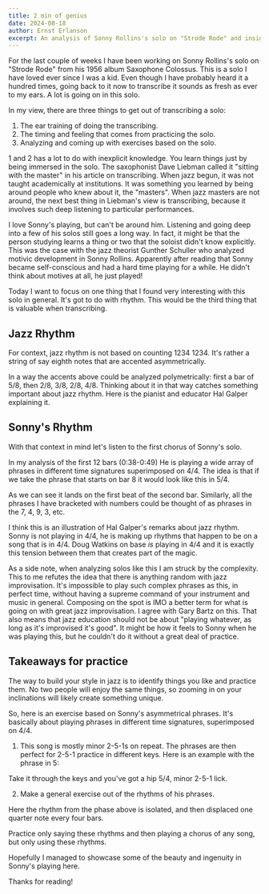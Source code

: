 ```yaml
---
title: 2 min of genius
date: 2024-08-18
author: Ernst Erlanson
excerpt: An analysis of Sonny Rollins's solo on "Strode Rode" and insights into jazz rhythm and improvisation.
---
```


For the last couple of weeks I have been working on Sonny Rollins's solo on "Strode Rode" from his 1956 album Saxophone Colossus. This is a solo I have loved ever since I was a kid. Even though I have probably heard it a hundred times, going back to it now to transcribe it sounds as fresh as ever to my ears. A lot is going on in this solo.

In my view, there are three things to get out of transcribing a solo:

1. The ear training of doing the transcribing.
2. The timing and feeling that comes from practicing the solo.
3. Analyzing and coming up with exercises based on the solo.

1 and 2 has a lot to do with inexplicit knowledge. You learn things just by being immersed in the solo. The saxophonist Dave Liebman called it "sitting with the master" in his article on transcribing. When jazz begun, it was not taught academically at institutions. It was something you learned by being around people who knew about it, the "masters". When jazz masters are not around, the next best thing in Liebman's view is transcribing, because it involves such deep listening to particular performances.

I love Sonny's playing, but can't be around him. Listening and going deep into a few of his solos still goes a long way. In fact, it might be that the person studying learns a thing or two that the soloist didn't know explicitly. This was the case with the jazz theorist Gunther Schuller who analyzed motivic development in Sonny Rollins. Apparently after reading that Sonny became self-conscious and had a hard time playing for a while. He didn't think about motives at all, he just played!

Today I want to focus on one thing that I found very interesting with this solo in general. It's got to do with rhythm. This would be the third thing that is valuable when transcribing.

## Jazz Rhythm

For context, jazz rhythm is not based on counting 1234 1234. It's rather a string of say eighth notes that are accented asymmetrically.

In a way the accents above could be analyzed polymetrically: first a bar of 5/8, then 2/8, 3/8, 2/8, 4/8. Thinking about it in that way catches something important about jazz rhythm. Here is the pianist and educator Hal Galper explaining it.

## Sonny's Rhythm

With that context in mind let's listen to the first chorus of Sonny's solo.

In my analysis of the first 12 bars (0:38-0:49) He is playing a wide array of phrases in different time signatures superimposed on 4/4. The idea is that if we take the phrase that starts on bar 8 it would look like this in 5/4.

As we can see it lands on the first beat of the second bar. Similarly, all the phrases I have bracketed with numbers could be thought of as phrases in the 7, 4, 9, 3, etc.

I think this is an illustration of Hal Galper's remarks about jazz rhythm. Sonny is not playing in 4/4, he is making up rhythms that happen to be on a song that is in 4/4. Doug Watkins on base *is* playing in 4/4 and it is exactly this tension between them that creates part of the magic.

As a side note, when analyzing solos like this I am struck by the complexity. This to me refutes the idea that there is anything random with jazz improvisation. It's impossible to play such complex phrases as this, in perfect time, without having a supreme command of your instrument and music in general. Composing on the spot is IMO a better term for what is going on with great jazz improvisation. I agree with Gary Bartz on this. That also means that jazz education should not be about "playing whatever, as long as it's improvised it's good". It might be how it feels to Sonny when he was playing this, but he couldn't do it without a great deal of practice.

## Takeaways for practice

The way to build your style in jazz is to identify things you like and practice them. No two people will enjoy the same things, so zooming in on your inclinations will likely create something unique.

So, here is an exercise based on Sonny's asymmetrical phrases. It's basically about playing phrases in different time signatures, superimposed on 4/4.

1. This song is mostly minor 2-5-1s on repeat. The phrases are then perfect for 2-5-1 practice in different keys. Here is an example with the phrase in 5:

Take it through the keys and you've got a hip 5/4, minor 2-5-1 lick.

2. Make a general exercise out of the rhythms of his phrases.

Here the rhythm from the phase above is isolated, and then displaced one quarter note every four bars.

Practice only saying these rhythms and then playing a chorus of any song, but only using these rhythms.

Hopefully I managed to showcase some of the beauty and ingenuity in Sonny's playing here.

Thanks for reading! 